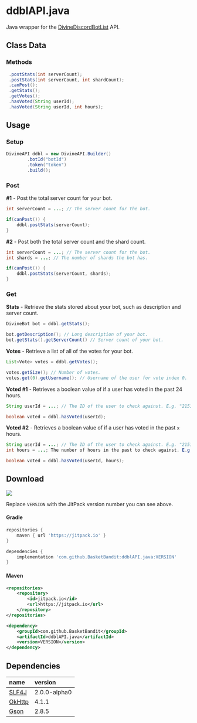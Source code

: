 # ddblAPI.java
Java wrapper for the [DivineDiscordBotList](https://divinediscordbots.com/) API.

## Class Data

### Methods

```java
 .postStats(int serverCount);
 .postStats(int serverCount, int shardCount);
 .canPost();
 .getStats();
 .getVotes();
 .hasVoted(String userId);
 .hasVoted(String userId, int hours);
```

## Usage

### Setup
```java
DivineAPI ddbl = new DivineAPI.Builder()
        .botId("botId")
        .token("token")
        .build();
```

### Post

**#1** - Post the total server count for your bot.
```java
int serverCount = ...; // The server count for the bot.

if(canPost()) {
    ddbl.postStats(serverCount);
}
```

**#2** - Post both the total server count and the shard count.
```java
int serverCount = ...; // The server count for the bot.
int shards = ...; // The number of shards the bot has.

if(canPost()) {
    ddbl.postStats(serverCount, shards);
}
```

### Get

**Stats** - Retrieve the stats stored about your bot, such as description and server count.
```java
DivineBot bot = ddbl.getStats();

bot.getDescription(); // Long description of your bot.
bot.getStats().getServerCount() // Server count of your bot.
```

**Votes** - Retrieve a list of all of the votes for your bot.
```java
List<Vote> votes = ddbl.getVotes();

votes.getSize(); // Number of votes.
votes.get(0).getUsername(); // Username of the user for vote index 0.
```

**Voted #1** - Retrieves a boolean value of if a user has voted in the past 24 hours.
```java
String userId = ...; // The ID of the user to check against. E.g. "215161101460045834"

boolean voted = ddbl.hasVoted(userId);
```

**Voted #2** - Retrieves a boolean value of if a user has voted in the past `x` hours.
```java
String userId = ...; // The ID of the user to check against. E.g. "215161101460045834"
int hours = ...; The number of hours in the past to check against. E.g. 6.

boolean voted = ddbl.hasVoted(userId, hours);
```

## Download

[![](https://jitpack.io/v/BasketBandit/ddblAPI.java.svg)](https://jitpack.io/#BasketBandit/ddblAPI.java)
 
Replace `VERSION` with the JitPack version number you can see above.
 
#### Gradle
```gradle
repositories {
    maven { url 'https://jitpack.io' }
}
```

```gradle
dependencies {
    implementation 'com.github.BasketBandit:ddblAPI.java:VERSION'
}
```
 
#### Maven
```xml
<repositories>
    <repository>
        <id>jitpack.io</id>
        <url>https://jitpack.io</url>
    </repository>
</repositories>
```  

```xml
<dependency>
    <groupId>com.github.BasketBandit</groupId>
    <artifactId>ddblAPI.java</artifactId>
    <version>VERSION</version>
</dependency>
```


## Dependencies

| name | version |
|:---|:---|
| [SLF4J](https://github.com/qos-ch/slf4j) | 2.0.0-alpha0 |
| [OkHttp](https://github.com/square/okhttp/) | 4.1.1 |
| [Gson](https://github.com/google/gson) | 2.8.5 |